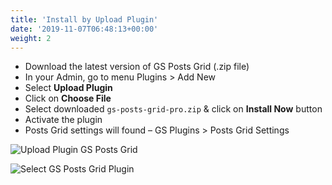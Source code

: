 ```yaml
---
title: 'Install by Upload Plugin'
date: '2019-11-07T06:48:13+00:00'
weight: 2
---
```


- Download the latest version of GS Posts Grid (.zip file)
- In your Admin, go to menu Plugins > Add New
- Select **Upload Plugin**
- Click on **Choose File**
- Select downloaded <code>gs-posts-grid-pro.zip</code> & click on **Install Now** button
- Activate the plugin
- Posts Grid settings will found – GS Plugins > Posts Grid Settings

![Upload Plugin GS Posts Grid](../images/upload-plugin.png)

![Select GS Posts Grid Plugin](../images/select_posts_grid.png)